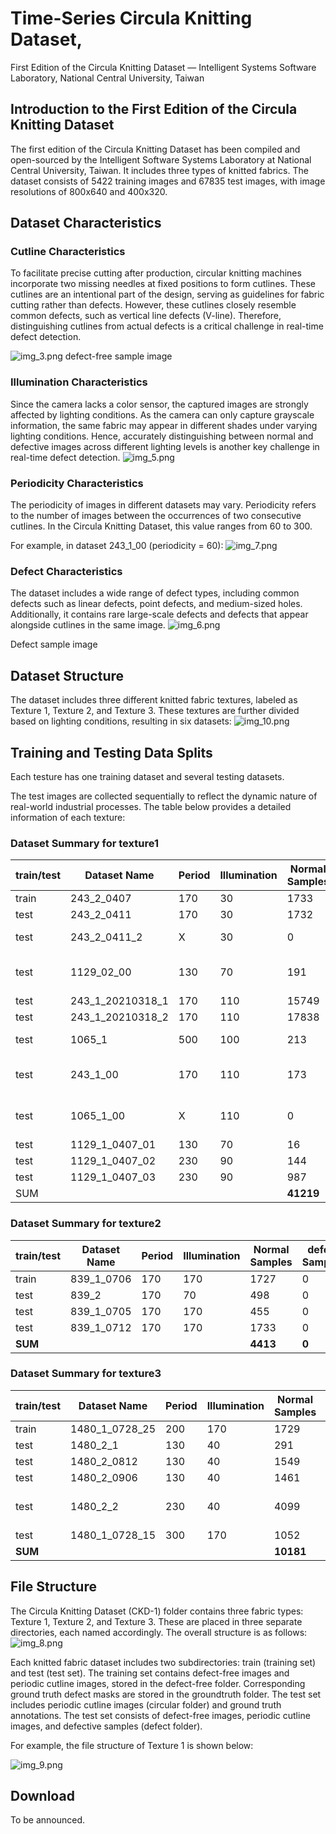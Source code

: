 # Time-Series Circula Knitting Dataset, 
First Edition of the Circula Knitting Dataset
— Intelligent Systems Software Laboratory, National Central University, Taiwan

## Introduction to the First Edition of the Circula Knitting Dataset
The first edition of the Circula Knitting Dataset has been compiled and open-sourced by the Intelligent Software Systems Laboratory at National Central University, Taiwan. It includes three types of knitted fabrics. The dataset consists of 5422 training images and 67835 test images, with image resolutions of 800x640 and 400x320.

## Dataset Characteristics
### Cutline Characteristics
To facilitate precise cutting after production, circular knitting machines incorporate two missing needles at fixed positions to form cutlines. These cutlines are an intentional part of the design, serving as guidelines for fabric cutting rather than defects. However, these cutlines closely resemble common defects, such as vertical line defects (V-line). Therefore, distinguishing cutlines from actual defects is a critical challenge in real-time defect detection.

![img_3.png](img_3.png)
defect-free sample image

### Illumination Characteristics
Since the camera lacks a color sensor, the captured images are strongly affected by lighting conditions. As the camera can only capture grayscale information, the same fabric may appear in different shades under varying lighting conditions. Hence, accurately distinguishing between normal and defective images across different lighting levels is another key challenge in real-time defect detection.
![img_5.png](img_5.png)

### Periodicity Characteristics
The periodicity of images in different datasets may vary. Periodicity refers to the number of images between the occurrences of two consecutive cutlines. In the Circula Knitting Dataset, this value ranges from 60 to 300.

For example, in dataset 243_1_00 (periodicity = 60):
![img_7.png](img_7.png)

### Defect Characteristics
The dataset includes a wide range of defect types, including common defects such as linear defects, point defects, and medium-sized holes. Additionally, it contains rare large-scale defects and defects that appear alongside cutlines in the same image.
![img_6.png](img_6.png)

Defect sample image

## Dataset Structure
The dataset includes three different knitted fabric textures, labeled as Texture 1, Texture 2, and Texture 3. These textures are further divided based on lighting conditions, resulting in six datasets:
![img_10.png](img_10.png)

## Training and Testing Data Splits
Each testure has one training dataset and several testing datasets.

The test images are collected sequentially to reflect the dynamic nature of real-world industrial processes. The table below provides a detailed information of each texture:

### Dataset Summary for texture1

| train/test | Dataset Name        |Period|Illumination|Normal Samples|defect Samples|cutline samples|total samples| Note            |
|------------|---------------------|------|------------|-------------|--------------|----------------|-----------|----------------------|
| train      | 243_2_0407          | 170  | 30         | 1733        | 0            | 74             | 1807      |                      |
| test       | 243_2_0411          | 170  | 30         | 1732        | 0            | 75             | 1807      |                      |
| test       | 243_2_0411_2        | X    | 30         | 0           | 352          | 13500          | 13852     | culine/defect only   |
| test       | 1129_02_00          | 130  | 70         | 191         | 121          | 68             | 380       |Not continuous data   |
| test       | 243_1_20210318_1    | 170  | 110        | 15749       | 0            | 682            | 16431     |                      |
| test       | 243_1_20210318_2    | 170  | 110        | 17838       | 0            | 682            | 18520     |                      |
| test       | 1065_1              | 500  | 100        | 213         | 198          | 213            | 624       | Extremely large period|
| test       | 243_1_00            | 170  | 110        | 173         | 173          | 278            | 624       | Not continuous data |
| test       | 1065_1_00           | X    | 110        | 0           | 404          | 237            | 641       | Not continuous data  |
| test       | 1129_1_0407_01      | 130  | 70         | 16          | 0            | 14             | 30        |                      |
| test       | 1129_1_0407_02      | 230  | 90         | 144         | 0            | 215            | 359       |                      |
| test       | 1129_1_0407_03      | 230  | 90         | 987         | 0            | 494            | 1481      |                      |
|     SUM    |                     |      |            | **41219**   | **1087**     | **15618**      | **57924** |                      |

### Dataset Summary for texture2

| train/test | Dataset Name | Period | Illumination | Normal Samples | defect Samples | cutline samples | total samples | Note |
| ---------- | ------------ | ------ | ------------ | -------------- | ----------------- | --------------- | ------------- | ---- |
| train      | 839\_1\_0706 | 170    | 170          | 1727           | 0                 | 81              | 1808          |      |
| test       | 839\_2       | 170    | 70           | 498            | 0                 | 21              | 519           |      |
| test       | 839\_1\_0705 | 170    | 170          | 455            | 0                 | 18              | 473           |      |
| test       | 839\_1\_0712 | 170    | 170          | 1733           | 0                 | 74              | 1807          |      |
| **SUM**    |              |        |              | **4413**       | **0**             | **194**         | **4607**      |      |

### Dataset Summary for texture3

| train/test | Dataset Name      | Period | Illumination | Normal Samples | defect Samples | cutline samples | total samples | Note                   |
| ---------- | ----------------- | ------ | ------------ | -------------- | ----------------- | --------------- | ------------- | ---------------------- |
| train      | 1480\_1\_0728\_25 | 200    | 170          | 1729           | 0                 | 78              | 1807          |                        |
| test       | 1480\_2\_1        | 130    | 40           | 291            | 0                 | 12              | 303           |                        |
| test       | 1480\_2\_0812     | 130    | 40           | 1549           | 0                 | 73              | 1622          |                        |
| test       | 1480\_2\_0906     | 130    | 40           | 1461           | 0                 | 65              | 1526          |                        |
| test       | 1480\_2\_2        | 230    | 40           | 4099           | 0                 | 191             | 4290          | Extremely large period |
| test       | 1480\_1\_0728\_15 | 300    | 170          | 1052           | 75                | 51              | 1178          |                        |
| **SUM**    |                   |        |              | **10181**      | **75**            | **402**         | **10726**     |                        |


## File Structure
The Circula Knitting Dataset (CKD-1) folder contains three fabric types: Texture 1, Texture 2, and Texture 3. These are placed in three separate directories, each named accordingly. The overall structure is as follows:
![img_8.png](img_8.png)

Each knitted fabric dataset includes two subdirectories: train (training set) and test (test set). The training set contains defect-free images and periodic cutline images, stored in the defect-free folder. Corresponding ground truth defect masks are stored in the groundtruth folder. The test set includes periodic cutline images (circular folder) and ground truth annotations. The test set consists of defect-free images, periodic cutline images, and defective samples (defect folder).

For example, the file structure of Texture 1 is shown below:

![img_9.png](img_9.png)

## Download

To be announced.
